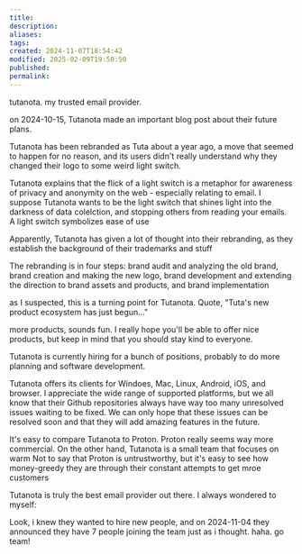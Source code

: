 ```yaml
---
title: 
description: 
aliases: 
tags: 
created: 2024-11-07T18:54:42
modified: 2025-02-09T19:50:50
published: 
permalink: 
---
```


tutanota. my trusted email provider.

on 2024-10-15, Tutanota made an important blog post about their future plans.

Tutanota has been rebranded as Tuta about a year ago, a move that seemed to happen for no reason, and its users didn't really understand why they changed their logo to some weird light switch.

Tutanota explains that the flick of a light switch is a metaphor for awareness of privacy and anonymity on the web - especially relating to email.
I suppose Tutanota wants to be the light switch that shines light into the darkness of data colelction, and stopping others from reading your emails.
A light switch symbolizes ease of use

Apparently, Tutanota has given a lot of thought into their rebranding, as they establish the background of their trademarks and stuff

The rebranding is in four steps: brand audit and analyzing the old brand, brand creation and making the new logo, brand development and extending the direction to brand assets and products, and brand implementation


as I suspected, this is a turning point for Tutanota. Quote, "Tuta's new product ecosystem has just begun..."

more products, sounds fun. I really hope you'll be able to offer nice products, but keep in mind that you should stay kind to everyone.

Tutanota is currently hiring for a bunch of positions, probably to do more planning and software development.


Tutanota offers its clients for Windoes, Mac, Linux, Android, iOS, and browser. I appreciate the wide range of supported platforms, but we all know that their Github repositories always have way too many unresolved issues waiting to be fixed. We can only hope that these issues can be resolved soon and that they will add amazing features in the future.



It's easy to compare Tutanota to Proton. Proton really seems way more commercial. On the other hand, Tutanota is a small team that focuses on warm 
Not to say that Proton is untrustworthy, but it's easy to see how money-greedy they are through their constant attempts to get mroe customers

Tutanota is truly the best email provider out there. I always wondered to myself: 



Look, i knew they wanted to hire new people, and on 2024-11-04 they announced they have 7 people joining the team just as i thought. haha. go team!
